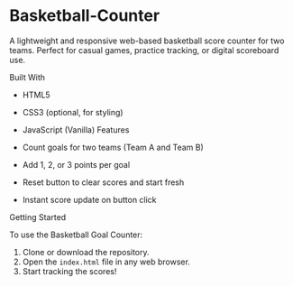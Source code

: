 # Basketball-Counter

A lightweight and responsive web-based basketball score counter for two teams. Perfect for casual games, practice tracking, or digital scoreboard use.

Built With

- HTML5
- CSS3 (optional, for styling)
- JavaScript (Vanilla)
Features

-  Count goals for two teams (Team A and Team B)
-  Add 1, 2, or 3 points per goal
-  Reset button to clear scores and start fresh
-  Instant score update on button click

 Getting Started

To use the Basketball Goal Counter:

1. Clone or download the repository.
2. Open the `index.html` file in any web browser.
3. Start tracking the scores!


